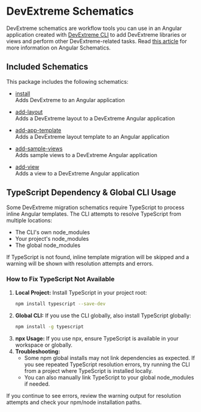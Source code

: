 # DevExtreme Schematics
DevExtreme schematics are workflow tools you can use in an Angular application created with [DevExtreme CLI](https://github.com/devexpress/DevExtreme-CLI) to add DevExtreme libraries or views and perform other DevExtreme-related tasks. Read [this article](https://blog.angular.io/schematics-an-introduction-dc1dfbc2a2b2) for more information on Angular Schematics.

## Included Schematics

This package includes the following schematics:

- [install](src/install)  
 Adds DevExtreme to an Angular application

- [add-layout](src/add-layout)  
 Adds a DevExtreme layout to a DevExtreme Angular application

- [add-app-template](src/add-app-template)  
 Adds a DevExtreme layout template to an Angular application

- [add-sample-views](src/add-sample-views)  
 Adds sample views to a DevExtreme Angular application

- [add-view](src/add-view)  
 Adds a view to a DevExtreme Angular application

## TypeScript Dependency & Global CLI Usage

Some DevExtreme migration schematics require TypeScript to process inline Angular templates. The CLI attempts to resolve TypeScript from multiple locations:

- The CLI's own node_modules
- Your project's node_modules
- The global node_modules

If TypeScript is not found, inline template migration will be skipped and a warning will be shown with resolution attempts and errors.

### How to Fix TypeScript Not Available

1. **Local Project:** Install TypeScript in your project root:
   ```sh
   npm install typescript --save-dev
   ```
2. **Global CLI:** If you use the CLI globally, also install TypeScript globally:
   ```sh
   npm install -g typescript
   ```
3. **npx Usage:** If you use npx, ensure TypeScript is available in your workspace or globally.
4. **Troubleshooting:**
   - Some npm global installs may not link dependencies as expected. If you see repeated TypeScript resolution errors, try running the CLI from a project where TypeScript is installed locally.
   - You can also manually link TypeScript to your global node_modules if needed.

If you continue to see errors, review the warning output for resolution attempts and check your npm/node installation paths.
